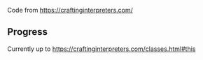 Code from https://craftinginterpreters.com/


## Progress
Currently up to https://craftinginterpreters.com/classes.html#this

